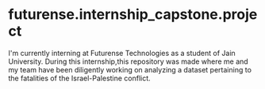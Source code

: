 # futurense.internship_capstone.project
I'm currently interning at Futurense Technologies as a student of Jain University. During this internship,this repository was made where me and my team have been diligently working on analyzing a dataset pertaining to the fatalities of the Israel-Palestine conflict.
